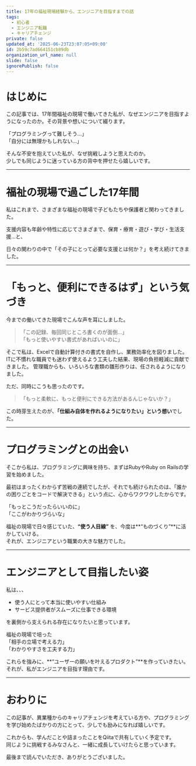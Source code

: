 ```yaml
---
title: 17年の福祉現場経験から、エンジニアを目指すまでの話
tags:
  - 初心者
  - エンジニア転職
  - キャリアチェンジ
private: false
updated_at: '2025-06-23T23:07:05+09:00'
id: 2b59c7ad664151cb89db
organization_url_name: null
slide: false
ignorePublish: false
---
```

# はじめに

この記事では、17年間福祉の現場で働いてきた私が、なぜエンジニアを目指すようになったのか。その背景や想いについて綴ります。

「プログラミングって難しそう…」  
「自分には無理かもしれない…」

そんな不安を抱えていた私が、なぜ挑戦しようと思えたのか。  
少しでも同じように迷っている方の背中を押せたら嬉しいです。

---
# 福祉の現場で過ごした17年間

私はこれまで、さまざまな福祉の現場で子どもたちや保護者と関わってきました。

支援内容も年齢や特性に応じてさまざまで、保育・療育・遊び・学び・生活支援…と、

日々の関わりの中で「その子にとって必要な支援とは何か？」を考え続けてきました。


---
# 「もっと、便利にできるはず」という気づき

今までの働いてきた現場でこんな声を耳にしました。

> 「この記録、毎回同じところ書くのが面倒…」  
> 「もっと使いやすい書式があればいいのに」

そこで私は、Excelで自動計算付きの書式を自作し、業務効率化を図りました。  
ITに不慣れな職員でも迷わず使えるよう工夫した結果、現場の負担軽減に貢献できました。
管理職からも、いろいろな書類の雛形作りは、任されるようになりました。

ただ、同時にこうも思ったのです。

> 「もっと柔軟に、もっと便利にできる方法があるんじゃないか？」

この時芽生えたのが、**「仕組み自体を作れるようになりたい」という想い**でした。

---
# プログラミングとの出会い

そこから私は、プログラミングに興味を持ち、まずはRubyやRuby on Railsの学習を始めました。

最初はまったくわからず苦戦の連続でしたが、それでも続けられたのは、「誰かの困りごとをコードで解決できる」という点に、心からワクワクしたからです。

「もっとこうだったらいいのに」  
「ここがわかりづらいな」  

福祉の現場で日々感じていた、**“使う人目線”** を、今度は**“ものづくり”**に活かしていける。  
それが、エンジニアという職業の大きな魅力でした。

---
# エンジニアとして目指したい姿

私は、、、

- 使う人にとって本当に使いやすい仕組み
- サービス提供者がスムーズに仕事できる環境

を裏側から支えられる存在になりたいと思っています。

福祉の現場で培った  
「相手の立場で考える力」  
「わかりやすさを工夫する力」  

これらを強みに、**“ユーザーの願いを叶えるプロダクト”**を作っていきたい。  
それが、私がエンジニアを目指す理由です。

---

# おわりに

この記事が、異業種からのキャリアチェンジを考えている方や、プログラミングを学び始めたばかりの方にとって、少しでも励みになれば嬉しいです。

これからも、学んだことや詰まったことをQiitaで共有していく予定です。  
同じように挑戦するみなさんと、一緒に成長していけたらと思っています。

最後まで読んでいただき、ありがとうございました。

